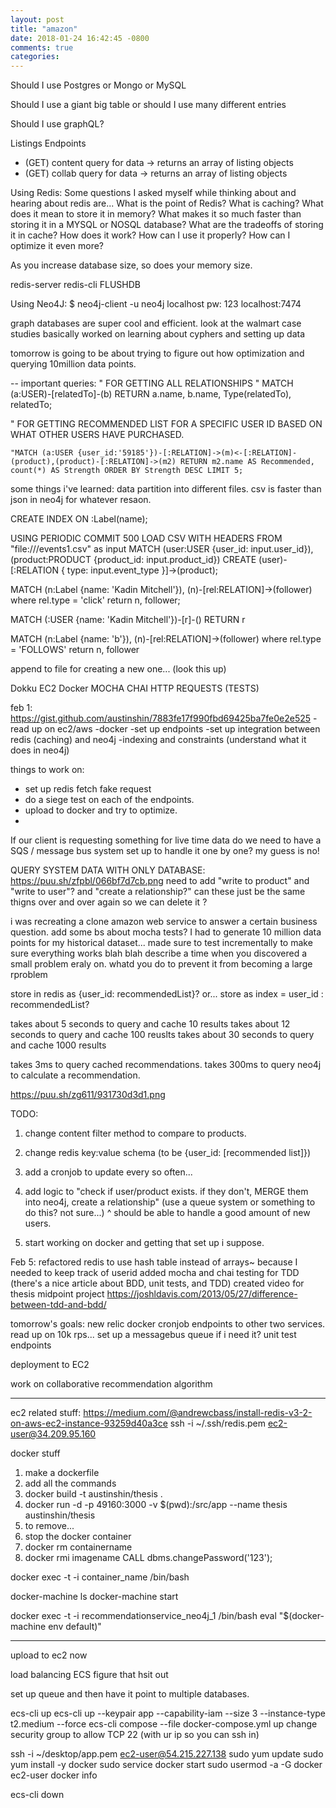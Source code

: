 ```yaml
---
layout: post
title: "amazon"
date: 2018-01-24 16:42:45 -0800
comments: true
categories:
---
```

Should I use Postgres or Mongo or MySQL

Should I use a giant big table or should I use many different entries

Should I use graphQL?

Listings Endpoints
  - (GET) content query for data  -> returns an array of listing objects
  - (GET) collab query for data -> returns an array of listing objects


Using Redis:
Some questions I asked myself while thinking about and hearing about redis are...
What is the point of Redis?
What is caching?
What does it mean to store it in memory?
What makes it so much faster than storing it in a MYSQL or NOSQL database?
What are the tradeoffs of storing it in cache?
How does it work?
How can I use it properly?
How can I optimize it even more?

As you increase database size, so does your memory size.

redis-server
redis-cli
FLUSHDB

Using Neo4J:
$ neo4j-client -u neo4j localhost
pw: 123
localhost:7474

graph databases are super cool and efficient.
look at the walmart case studies
basically worked on learning about cyphers and setting up data

tomorrow is going to be about trying to figure out how optimization and querying 10million data points.

--
important queries:
" FOR GETTING ALL RELATIONSHIPS "
MATCH (a:USER)-[relatedTo]-(b) RETURN a.name, b.name, Type(relatedTo), relatedTo;

" FOR GETTING RECOMMENDED LIST FOR A SPECIFIC USER ID BASED ON WHAT OTHER USERS HAVE PURCHASED.
```
"MATCH (a:USER {user_id:'59185'})-[:RELATION]->(m)<-[:RELATION]-(product),(product)-[:RELATION]->(m2) RETURN m2.name AS Recommended, count(*) AS Strength ORDER BY Strength DESC LIMIT 5;
```


some things i've learned:
data partition into different files.
csv is faster than json in neo4j for whatever resaon.

CREATE INDEX ON :Label(name);

USING PERIODIC COMMIT 500
LOAD CSV WITH HEADERS FROM "file:///events1.csv" as input
MATCH (user:USER  {user_id: input.user_id}), (product:PRODUCT {product_id: input.product_id})
CREATE (user)-[:RELATION { type: input.event_type }]->(product);

MATCH (n:Label {name: 'Kadin Mitchell'}),
(n)-[rel:RELATION]->(follower)
where rel.type = 'click'
return n, follower;

MATCH (:USER {name: 'Kadin Mitchell'})-[r]-()
RETURN r

MATCH (n:Label {name: 'b'}),
(n)-[rel:RELATION]->(follower)
where rel.type = 'FOLLOWS'
return n, follower

append to file for creating a new one... (look this up)

Dokku
EC2
Docker
MOCHA CHAI HTTP REQUESTS (TESTS)

feb 1:
https://gist.github.com/austinshin/7883fe17f990fbd69425ba7fe0e2e525
-read up on ec2/aws
-docker
-set up endpoints
-set up integration between redis (caching) and neo4j
-indexing and constraints (understand what it does in neo4j)

things to work on:
- set up redis fetch fake request
- do a siege test on each of the endpoints.
- upload to docker and try to optimize.
-

If our client is requesting something for live time data do we need to have a SQS / message bus system set up to handle it one by one?
my guess is no!

QUERY SYSTEM DATA WITH ONLY DATABASE:
https://puu.sh/zfpbl/066bf7d7cb.png
need to add "write to product" and "write to user"?
 and "create a relationship?"
 can these just be the same thigns over and over again so we can delete it ?


i was recreating a clone amazon web service to answer a certain business question.
add some bs about mocha tests?
I had to generate 10 million data points for my historical dataset...
made sure to test incrementally
to make sure everything works
blah blah
describe  a time when you discovered a small problem eraly on. whatd you do to prevent it from becoming a large rproblem

store in redis as {user_id: recommendedList}?
or... store as index = user_id : recommendedList?


takes about 5 seconds to query and cache 10 results
takes about 12 seconds to query and cache 100 reuslts
takes about 30 seconds to query and cache 1000 results

takes 3ms to query cached recommendations.
takes 300ms to query neo4j to calculate a recommendation.

https://puu.sh/zg611/931730d3d1.png


TODO:
1. change content filter method to compare to products.
2. change redis key:value schema (to be {user_id: [recommended list]})
3. add a cronjob to update every so often...
4. add logic to "check if user/product exists. if they don't, MERGE them into neo4j, create a relationship" (use a queue system or something to do this? not sure...)
^ should be able to handle a good amount of new users.

5. start working on docker and getting that set up i suppose.

Feb 5:
refactored redis to use hash table instead of arrays~ because I needed to keep track of userid
added mocha and chai testing for TDD (there's a nice article about BDD, unit tests, and TDD)
created video for thesis midpoint project
https://joshldavis.com/2013/05/27/difference-between-tdd-and-bdd/

tomorrow's goals:
new relic
docker
cronjob endpoints to other two services.
read up on 10k rps...
set up a messagebus queue if i need it?
unit test endpoints

deployment to EC2

work on collaborative recommendation algorithm


-------------
ec2 related stuff:
https://medium.com/@andrewcbass/install-redis-v3-2-on-aws-ec2-instance-93259d40a3ce
ssh -i ~/.ssh/redis.pem ec2-user@34.209.95.160

docker stuff

1. make a dockerfile
2. add all the commands
3. docker build -t austinshin/thesis .
4. docker run -d -p 49160:3000 -v $(pwd):/src/app --name thesis austinshin/thesis
5. to remove...
6. stop the docker container
7. docker rm containername
8. docker rmi imagename
CALL dbms.changePassword('123');


docker exec -t -i container_name /bin/bash

docker-machine ls
docker-machine start

docker exec -t -i recommendationservice_neo4j_1 /bin/bash
eval "$(docker-machine env default)"

----------------------------------
upload to ec2 now

load balancing
ECS
figure that hsit out

set up queue and then have it point to multiple databases.

ecs-cli up
ecs-cli up --keypair app --capability-iam --size 3 --instance-type t2.medium --force
ecs-cli compose --file docker-compose.yml up
change security group to allow TCP 22 (with ur ip so you can ssh in)

ssh -i ~/desktop/app.pem ec2-user@54.215.227.138
sudo yum update
sudo yum install -y docker
sudo service docker start
sudo usermod -a -G docker ec2-user
docker info


ecs-cli down
